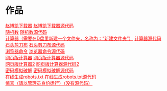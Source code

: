 <html>
<head>
    <meta charset="utf-8">
    <title>作品</title>
    <link rel="stylesheet" href="https://zhaobokai341.github.io/yangshi.css">
    <style>
        a{color:red;}
    </style>
</head>
<body>
<h1>作品</h1>
<a href="https://zhaobokai341.github.io/zuopinxiazai/赵博凯下载器.exe">赵博凯下载器</a>
<a href="https://zhaobokai341.github.io/zuopinxiazai/赵博凯下载器.py">赵博凯下载器源代码</a>
<br>
<a href="https://zhaobokai341.github.io/zuopinxiazai/随机数.exe">随机数</a>
<a href="https://zhaobokai341.github.io/zuopinxiazai/随机数.py">随机数源代码</a>
<br>
<a href="https://zhaobokai341.github.io/zuopinxiazai/计算器.exe">计算器（需要在D盘里新建一个文件夹，名称为：“新建文件夹”）</a>
<a href="https://zhaobokai341.github.io/zuopinxiazai/计算器.py">计算器源代码</a>
<br>
<a href="https://zhaobokai341.github.io/zuopinxiazai/石头剪刀布.exe">石头剪刀布</a>
<a href="https://zhaobokai341.github.io/zuopinxiazai/石头剪刀布.py">石头剪刀布源代码</a>   
<br>
<a href="https://zhaobokai341.github.io/zuopinxiazai/浏览器命令.exe">浏览器命令</a>
<a href="https://zhaobokai341.github.io/zuopinxiazai/浏览器命令.py">浏览器命令源代码</a>  
<br>
<a href="https://zhaobokai341.github.io/zuopinxiazai/网页版计算器" target="_blank">网页版计算器</a>
<a href="https://zhaobokai341.github.io/zuopinxiazai/网页版计算器.txt" target="_blank">网页版计算器源代码</a>
<br>
<a href="https://zhaobokai341.github.io/zuopinxiazai/网页版计算器2" target="_blank">网页版计算器2</a>
<a href="https://zhaobokai341.github.io/zuopinxiazai/网页版计算器2.txt" target="_blank">网页版计算器源代码2</a>
<br>
<a href="https://zhaobokai341.github.io/zuopinxiazai/密码模拟破解.exe">密码模拟破解</a>
<a href="https://zhaobokai341.github.io/zuopinxiazai/密码模拟破解.py">密码模拟破解源代码</a>
<br>
<a href="https://zhaobokai341.github.io/zuopinxiazai/robots" target="_blank">在线生成robots.txt</a>
<a href="https://zhaobokai341.github.io/zuopinxiazai/robots.txt" target="_blank">在线生成robots.txt源代码</a>
<br>
<a href="https://zhaobokai341.github.io/zuopinxiazai/惊喜（请以管理员身份运行）.cmd" target="_blank">惊喜（请以管理员身份运行）（没有源代码）</a>
</body>
</html>

